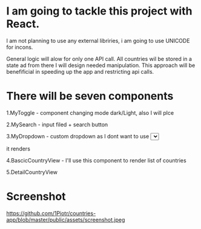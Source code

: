 # I am going to tackle this project with React. 

I am not planning to use any external libriries, i am going to use UNICODE for incons.

General logic will alow for only one API call. All countries wil be stored in a state ad from there
I will design needed manipulation. This approach will be benefificial in speeding up the app and
restricting api calls.

# There will be  seven components

1.MyToggle  - component changing mode dark/Light, also I will plce 


2.MySearch - input filed + search button


3.MyDropdown - custom dropdown as I dont want to use <select> as there are problems with controlling hoe 

it renders

4.BascicCountryView - I'll use this component to render list of countries

5.DetailCountryView

# Screenshot


https://github.com/1Piotr/countries-app/blob/master/public/assets/screenshot.jpeg



